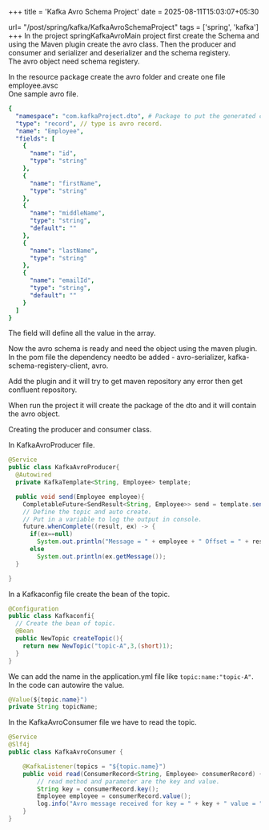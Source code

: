 +++
title = 'Kafka Avro Schema Project'
date = 2025-08-11T15:03:07+05:30

url= "/post/spring/kafka/KafkaAvroSchemaProject"
tags = ['spring', 'kafka']
+++
In the project springKafkaAvroMain project first create the Schema and using the Maven plugin create the avro class. Then the producer and consumer and serializer and deserializer and the schema registery.  
The avro object need schema registery.

In the resource package create the avro folder and create one file employee.avsc  
One sample avro file.
```yml
{
  "namespace": "com.kafkaProject.dto", # Package to put the generated class.
  "type": "record", // type is avro record.
  "name": "Employee",
  "fields": [
    {
      "name": "id",
      "type": "string"
    },
    {
      "name": "firstName",
      "type": "string"
    },
    {
      "name": "middleName",
      "type": "string",
      "default": ""
    },
    {
      "name": "lastName",
      "type": "string"
    },
    {
      "name": "emailId",
      "type": "string",
      "default": ""
    }
  ]
}
```
The field will define all the value in the array. 

Now the avro schema is ready and need the object using the maven plugin.  
In the pom file the dependency needto be added - avro-serializer, kafka-schema-registery-client, avro.

Add the plugin and it will try to get maven repository any error then get confluent repository.

When run the project it will create the package of the dto and it will contain the avro object.

Creating the producer and consumer class.

In KafkaAvroProducer file.

```java
@Service
public class KafkaAvroProducer{
  @Autowired
  private KafkaTemplate<String, Employee> template;

  public void send(Employee employee){
    CompletableFuture<SendResult<String, Employee>> send = template.send("topic-A", employee);
    // Define the topic and auto create.
    // Put in a variable to log the output in console.
    future.whenComplete((result, ex) -> {
      if(ex==null)
        System.out.println("Message = " + employee + " Offset = " + result.getRecordMetadata().offset());
      else
        System.out.println(ex.getMessage());
  }

}
```

In a Kafkaconfig file create the bean of the topic.

```java
@Configuration
public class Kafkaconfi{
  // Create the bean of topic.
  @Bean
  public NewTopic createTopic(){
    return new NewTopic("topic-A",3,(short)1); 
  }
}

```

We can add the name in the application.yml file like `topic:name:"topic-A"`. In the code can autowire the value.
```java
@Value(${topic.name}")
private String topicName;
```
In the KafkaAvroConsumer file we have to read the topic.
```java
@Service
@Slf4j
public class KafkaAvroConsumer {

    @KafkaListener(topics = "${topic.name}")
    public void read(ConsumerRecord<String, Employee> consumerRecord) {
        // read method and parameter are the key and value.
        String key = consumerRecord.key();
        Employee employee = consumerRecord.value();
        log.info("Avro message received for key = " + key + " value = " + employee.toString());
    }
}
```
